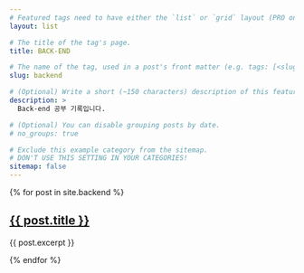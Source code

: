 ```yaml
---
# Featured tags need to have either the `list` or `grid` layout (PRO only).
layout: list

# The title of the tag's page.
title: BACK-END

# The name of the tag, used in a post's front matter (e.g. tags: [<slug>]).
slug: backend

# (Optional) Write a short (~150 characters) description of this featured tag.
description: >
  Back-end 공부 기록입니다.

# (Optional) You can disable grouping posts by date.
# no_groups: true

# Exclude this example category from the sitemap.
# DON'T USE THIS SETTING IN YOUR CATEGORIES!
sitemap: false
---
```


{% for post in site.backend %}

  <h2><a href="{{ post.url }}">{{ post.title }}</a></h2>
  <p>{{ post.excerpt }}</p>
{% endfor %}
